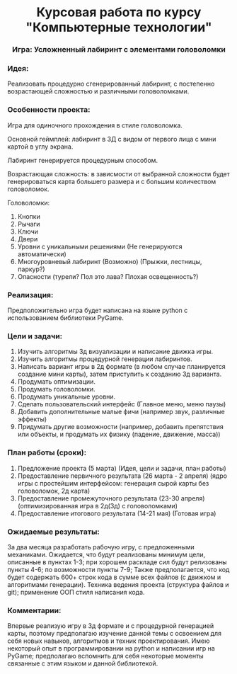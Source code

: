 <h1 align="center">Курсовая работа по курсу "Компьютерные технологии"</h1>
<h3 align="center">Игра: Усложненный лабиринт с элементами головоломки</h3>

### Идея:
Реализовать процедурно сгенерированный лабиринт, с постепенно возрастающей сложностью и различными головоломками.

### Особенности проекта:
Игра для одиночного прохождения в стиле головоломка.

Основной геймплей: лабиринт в 3Д с видом от первого лица с мини картой в углу экрана.

Лабиринт генерируется процедурным способом.

Возрастающая сложность: в зависмости от выбранной сложности будет генерироваться карта большего размера и с большим количеством головоломок.

Головоломки:
1. Кнопки
2. Рычаги
3. Ключи
4. Двери
6. Уровни с уникальными решениями (Не генерируются автоматически)
5. Многоуровневый лабиринт (Возможно) (Прыжки, лестницы, паркур?)
7. Опасности (турели? Пол это лава? Плохая освещенность?)

### Реализация:
Предположительно игра будет написана на языке python с использованием библиотеки PyGame. 

### Цели и задачи:
1. Изучить алгоритмы 3д визуализации и написание движка игры.
2. Изучить алгоритмы процедурной генерации лабиринтов.
3. Написать вариант игры в 2д формате (в любом случае планируется создание мини карты), затем приступить к созданию 3д варианта.
4. Продумать оптимизации.
5. Продумать головоломки.
6. Продумать уникальные уровни.
7. Сделать пользовательский интерфейс (Главное меню, меню паузы)
8. Добавить дополнительные малые фичи (например звук, различные эффекты)
9. Придумать другие возможности (например, добавить препятствия или объекты, и продумать их физику (падение, движение, масса))

### План работы (сроки):
1. Предложение проекта (5 марта)
(Идея, цели и задачи, план работы)
2. Предоставление первичного результата (26 марта - 2 апреля)
(ядро игры с простейшим интерфейсом: генерация сырой карты без головоломок, 2д карта)
3. Предоставление промежуточного результата (23-30 апреля)
(оптимизированная игра в 2д(3д) с головоломками)
4. Предоставление итогового результата (14-21 мая)
(Готовая игра)

### Ожидаемые результаты:
За два месяца разработать рабочую игру, с предложенными механиками.
Ожидается, что будут реализованы минимум цели, описанные в пунктах 1-3; при хорошем раскладе сил будут релизованы пункты 4-6; по возможности пункты 7-9;
Также предполагается, что код будет содержать 600+ строк кода в сумме всех файлов (с движком и алгоритмами генерации).
Техника ведения проекта (структура файлов и git); применение ООП стиля написания кода.

### Комментарии:
Впервые реализую игру в 3д формате и с процедурной генерацией карты, поэтому предполагаю изучение данной темы с освоением для себя новых навыков, алгоритмов и техник проектирования. Имею некоторый опыт в программировании на python и написании игр на PyGame; предполагаю вспомнить для себя некоторые моменты связанные с этим языком и данной библиотекой.